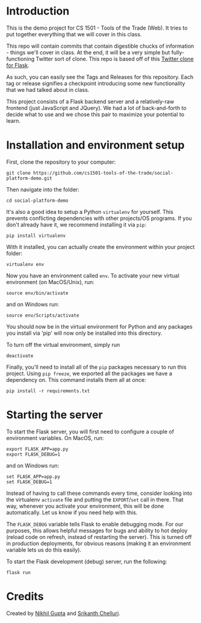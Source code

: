 # Introduction

This is the demo project for CS 1501 - Tools of the Trade (Web). It tries to put together everything that we will cover in this class.

This repo will contain commits that contain digestible chucks of information - things we'll cover in class. At the end, it will be a very simple but fully-functioning Twitter sort of clone. This repo is based off of this [Twitter clone for Flask](https://github.com/pallets/flask/tree/master/examples/minitwit).

As such, you can easily see the Tags and Releases for this repository. Each tag or release signifies a checkpoint introducing some new functionality that we had talked about in class.

This project consists of a Flask backend server and a relatively-raw frontend (just JavaScript and JQuery). We had a lot of back-and-forth to decide what to use and we chose this pair to maximize your potential to learn.


# Installation and environment setup

First, clone the repository to your computer:

```
git clone https://github.com/cs1501-tools-of-the-trade/social-platform-demo.git
```
Then navigate into the folder:
```
cd social-platform-demo
```

It's also a good idea to setup a Python `virtualenv` for yourself. This prevents conflicting dependencies with other projects/OS programs. If you don't already have it, we recommend installing it via `pip`:
```
pip install virtualenv
```
With it installed, you can actually create the environment within your project folder:
```
virtualenv env
```
Now you have an environment called `env`. To activate your new virtual environment (on MacOS/Unix), run:
```
source env/bin/activate
```
and on Windows run:
```
source env/Scripts/activate
```

You should now be in the virtual environment for Python and any packages you install via 'pip' will now only be installed into this directory.

To turn off the virtual environment, simply run
```
deactivate
```
Finally, you'll need to install all of the `pip` packages necessary to run this project. Using `pip freeze`, we exported all the packages we have a dependency on. This command installs them all at once:
```
pip install -r requirements.txt
```


# Starting the server

To start the Flask server, you will first need to configure a couple of environment variables. On MacOS, run:
```
export FLASK_APP=app.py
export FLASK_DEBUG=1
```
and on Windows run:
```
set FLASK_APP=app.py
set FLASK_DEBUG=1
```

Instead of having to call these commands every time, consider looking into the virtualenv `activate` file and putting the `EXPORT`/`set` call in there. That way, whenever you activate your environment, this will be done automatically. Let us know if you need help with this.

The `FLASK_DEBUG` variable tells Flask to enable debugging mode. For our purposes, this allows helpful messages for bugs and ability to hot deploy (reload code on refresh, instead of restarting the server). This is turned off in production deployments, for obvious reasons (making it an environment variable lets us do this easily).

To start the Flask development (debug) server, run the following:
```
flask run
```


# Credits
Created by [Nikhil Gupta](mailto:ng3br@virginia.edu) and [Srikanth Chelluri](mailto:sc5ba@virginia.edu).